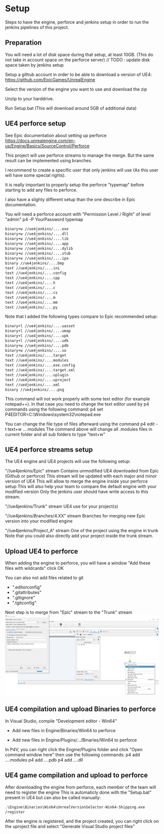 # Setup

Steps to have the engine, perforce and jenkins setup in order to run the jenkins pipelines of this project.

## Preparation

You will need a lot of disk space during that setup, at least 10GB. (This do not
take in account space on the perforce server)
// TODO : update disk space taken by jenkins setup

Setup a github account in order to be able to download a version of UE4:
https://github.com/EpicGames/UnrealEngine

Select the version of the engine you want to use and download the zip

Unzip to your harddrive.

Run Setup.bat (This will download around 5GB of additional data)

## UE4 perforce setup

See Epic documentation about setting up perforce
https://docs.unrealengine.com/en-us/Engine/Basics/SourceControl/Perforce

This project will use perforce streams to manage the merge. But the same result can be implemented using branches.

I recommend to create a specific user that only jenkins will use (As this user will have some special rights).

It is really important to properly setup the perforce "typemap" before starting
to add any files to perforce.

I also have a slighty different setup than the one describe in Epic documentation.

You will need a perforce account with "Permission Level / Right" of level "admin"
    p4 -P YourPassword typemap

    binary+w //ue4jenkins/....exe
    binary+w //ue4jenkins/....dll
    binary+w //ue4jenkins/....lib
    binary+w //ue4jenkins/....app
    binary+w //ue4jenkins/....dylib
    binary+w //ue4jenkins/....stub
    binary+w //ue4jenkins/....ipa
    binary //ue4jenkins/....bmp
    text //ue4jenkins/....ini
    text //ue4jenkins/....config
    text //ue4jenkins/....cpp
    text //ue4jenkins/....h
    text //ue4jenkins/....c
    text //ue4jenkins/....cs
    text //ue4jenkins/....m
    text //ue4jenkins/....mm
    text //ue4jenkins/....py

Note that I added the following types compare to Epic recommended setup:

    binary+l //ue4jenkins/....uasset
    binary+l //ue4jenkins/....umap
    binary+l //ue4jenkins/....upk
    binary+l //ue4jenkins/....udk
    binary+w //ue4jenkins/....pdb
    binary+w //ue4jenkins/....so
    text //ue4jenkins/....target
    text //ue4jenkins/....modules
    text //ue4jenkins/....exe.config
    text //ue4jenkins/....target.xml
    text //ue4jenkins/....uplugin
    text //ue4jenkins/....uproject
    text //ue4jenkins/....xml
    binary //ue4jenkins/....png

This command will not work properly with some text editor (for example notepad++). In that case you need to change the text editor used by p4 commands using the following command:
    p4 set P4EDITOR=C:\Windows\system32\notepad.exe

You can change the file type of files afterward using the command
    p4 edit -t text+w ....modules
The command above will change all .modules files in current folder and all sub folders to type "text+w"

## UE4 perforce streams setup

The UE4 engine and UE4 projects will use the following setup:

"//ue4jenkins/Epic" stream
	Contains unmodified UE4 downloaded from Epic (Github or perforce)
	This stream will be updated with each major and minor version of UE4
	This will allow to merge the engine inside your perforce setup
	This will also help your team to compare the default engine with your modified version
	Only the jenkins user should have write access to this stream.

"//ue4jenkins/Trunk" stream	
	UE4 use for your project(s)

"//ue4jenkins/Branches/4.XX" stream	
	Branches for merging new Epic version into your modified engine

"//ue4jenkins/Project_A" stream
	One of the project using the engine in trunk
	Note that you could also directly add your project inside the trunk stream.

## Upload UE4 to perforce

When adding the engine to perforce, you will have a window "Add these files with wildcards" click OK

You can also not add files related to git
- ".editorconfig"
- ".gitattributes"
- ".gitignore"
- ".tgitconfig"

Next step is to merge from "Epic" stream to the "Trunk" stream
![Merge "Epic" stream to "Trunk" stream](./MergeToTrunk.png)

## UE4 compilation and upload Binaries to perforce

In Visual Studio, compile "Development editor - Win64"
- Add new files in Engine/Binaries/Win64 to perforce

- Add new files in Engine/Plugins/.../Binaries/Win64 to perforce

In P4V, you can right click the Engine/Plugins folder and click "Open command window here"
then use the following commands:
    p4 add ....modules
    p4 add ....pdb
    p4 add ....dll

## UE4 game compilation and upload to perforce

After downloading the engine from perforce, each member of the team will need to register the engine
This is automaticly done with the "Setup.bat" present in UE4 but can also be called manually:

    .\Engine\Binaries\Win64\UnrealVersionSelector-Win64-Shipping.exe /register

After the engine is registered, and the project created, you can right click on the uproject file and select "Generate Visual Studio project files"

